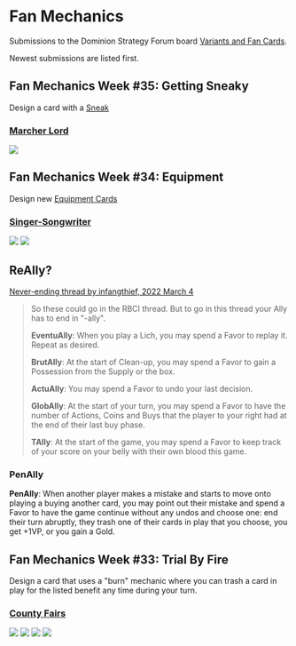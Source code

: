 # Fan Mechanics
Submissions to the Dominion Strategy Forum board
[Variants and Fan Cards](http://forum.dominionstrategy.com/index.php?board=11.0).

Newest submissions are listed first.

## Fan Mechanics Week #35: Getting Sneaky
Design a card with a [Sneak](http://forum.dominionstrategy.com/index.php?topic=21187.0)

### [Marcher Lord](marcher-lord)

![](marcher-lord/action-marcher-lord.png)

## Fan Mechanics Week #34: Equipment
Design new [Equipment Cards](http://forum.dominionstrategy.com/index.php?topic=20732.0)

### [Singer-Songwriter](singer-songwriter)

![](singer-songwriter/action-singer-songwriter.png)
![](singer-songwriter/equipment-amplifier.png)


## ReAlly?
[Never-ending thread by infangthief, 2022 March 4](http://forum.dominionstrategy.com/index.php?topic=21100.0)

> So these could go in the RBCI thread. But to go in this thread your Ally has to end in "-ally".
>
> **EventuAlly**: When you play a Lich, you may spend a Favor to replay it. Repeat as desired.
>
> **BrutAlly**: At the start of Clean-up, you may spend a Favor to gain a Possession from the Supply or the box.
>
> **ActuAlly**: You may spend a Favor to undo your last decision.
>
> **GlobAlly**: At the start of your turn, you may spend a Favor to have the number of Actions, Coins and Buys that the player to your right had at the end of their last buy phase.
>
> **TAlly**: At the start of the game, you may spend a Favor to keep track of your score on your belly with their own blood this game.

### PenAlly
**PenAlly**: When another player makes a mistake and starts to move onto playing a buying another card, you may point out their mistake and spend a Favor to have the game continue without any undos and choose one: end their turn abruptly, they trash one of their cards in play that you choose, you get +1VP, or you gain a Gold.


## Fan Mechanics Week #33: Trial By Fire
Design a card that uses a "burn" mechanic where you can trash a card
in play for the listed benefit any time during your turn.

### [County Fairs](county-fairs)
![](county-fairs/cf-park-n-ride.png)
![](county-fairs/cf-ticket-booth.png)
![](county-fairs/cf-ride-ticket.png)
![](county-fairs/cf-state-fair.png)
